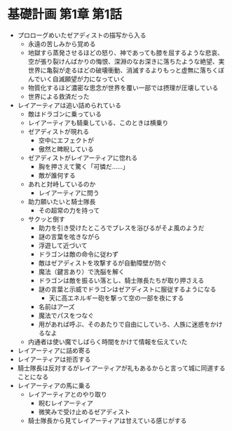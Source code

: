 # 基礎計画 第1章 第1話

- プロローグめいたゼアディストの描写から入る
  - 永遠の苦しみから覚める
  - 地獄すら蒸発させるほどの怒り、神であっても膝を屈するような悲哀、空が張り裂けんばかりの悔恨、深淵のなお深きに落ちたような絶望、実世界に亀裂が走るほどの破壊衝動、消滅するよりもっと虚無に落ちくぼんでいく自滅願望が力になっていく
  - 物質化するほど濃密な思念が世界を覆い一部では摂理が圧壊している
  - 世界による救済だった
- レイアーティアは追い詰められている
  - 敵はドラゴンに乗っている
  - レイアーティアも騎乗している、このときは横乗り
  - ゼアディストが現れる
    - 空中にエフェクトが
    - 傲然と睥睨している
  - ゼアディストがレイアーティアに惚れる
    - 胸を押さえて驚く「可憐だ……」
    - 敵が誰何する
  - あれと対峙しているのか
    - レイアーティアに問う
  - 助力願いたいと騎士隊長
    - その超常の力を持って
  - サクッと倒す
    - 助力を引き受けたところでブレスを浴びるがそよ風のようだ
    - 謎の言葉を呟きながら
    - 浮遊して近づいて
    - ドラゴンは敵の命令に従わず
    - 敵はゼアディストを攻撃するが自動障壁が防ぐ
    - 魔法（鍵言あり）で洗脳を解く
    - ドラゴンは敵を振るい落とし、騎士隊長たちが取り押さえる
    - 謎の言葉と示威でドラゴンはゼアディストに服従するようになる
      - 天に高エネルギー砲を撃って空の一部を夜にする
    - 名前はアーズ
    - 魔法でパスをつなぐ
    - 用があれば呼ぶ、そのあたりで自由にしていろ、人族に迷惑をかけるなよ
  - 内通者は使い魔でしばらく時間をかけて情報を伝えていた
- レイアーティアに詰め寄る
- レイアーティアは拒否する
- 騎士隊長は反対するがレイアーティアが礼もあるからと言って城に同道することになる
- レイアーティアの馬に乗る
  - レイアーティアとのやり取り
    - 睨むレイアーティア
    - 微笑みで受け止めるゼアディスト
  - 騎士隊長から見てレイアーティアは甘えている感じがする
